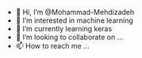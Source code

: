 - 👋 Hi, I’m @Mohammad-Mehdizadeh
- 👀 I’m interested in machine learning
- 🌱 I’m currently learning keras
- 💞️ I’m looking to collaborate on ...
- 📫 How to reach me ...

<!---
Mohammad-Mehdizade/Mohammad-Mehdizade is a ✨ special ✨ repository because its `README.md` (this file) appears on your GitHub profile.
You can click the Preview link to take a look at your changes.
--->
